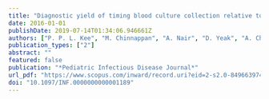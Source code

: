 ```yaml
---
title: "Diagnostic yield of timing blood culture collection relative to fever"
date: 2016-01-01
publishDate: 2019-07-14T01:34:06.946661Z
authors: ["P. P. L. Kee", "M. Chinnappan", "A. Nair", "D. Yeak", "A. Chen", "M. Starr", "A. J. Daley", "A. C. Cheng", "D. Burgner"]
publication_types: ["2"]
abstract: ""
featured: false
publication: "*Pediatric Infectious Disease Journal*"
url_pdf: "https://www.scopus.com/inward/record.uri?eid=2-s2.0-84966397420&doi=10.1097%2fINF.0000000000001189&partnerID=40&md5=0c0bb87e24f9172b8d01ad3049293e83 http://ovidsp.tx.ovid.com/ovftpdfs/FPDDNCLBKGIEIA00/fs046/ovft/live/gv023/00006454/00006454-201608000-00004.pdf"
doi: "10.1097/INF.0000000000001189"
---
```


